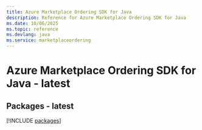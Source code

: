 ```yaml
---
title: Azure Marketplace Ordering SDK for Java
description: Reference for Azure Marketplace Ordering SDK for Java
ms.date: 10/06/2025
ms.topic: reference
ms.devlang: java
ms.service: marketplaceordering
---
```

# Azure Marketplace Ordering SDK for Java - latest
## Packages - latest
[!INCLUDE [packages](marketplace-ordering-index.md)]